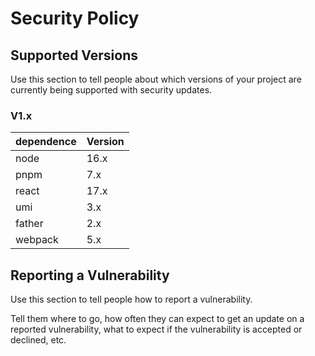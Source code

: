 # Security Policy

## Supported Versions

Use this section to tell people about which versions of your project are
currently being supported with security updates.

### V1.x

| dependence | Version |
| ---------- | ------- |
| node       | 16.x    |
| pnpm       | 7.x     |
| react      | 17.x    |
| umi        | 3.x     |
| father     | 2.x     |
| webpack    | 5.x     |

## Reporting a Vulnerability

Use this section to tell people how to report a vulnerability.

Tell them where to go, how often they can expect to get an update on a
reported vulnerability, what to expect if the vulnerability is accepted or
declined, etc.
